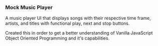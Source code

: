 ### Mock Music Player

A music player UI that displays songs with their respective time frame, artists, and titles with functional play, next and stop buttons. 

Created this in order to get a better understanding of Vanilla JavaScript Object Oriented Programming and it's capabilities. 
